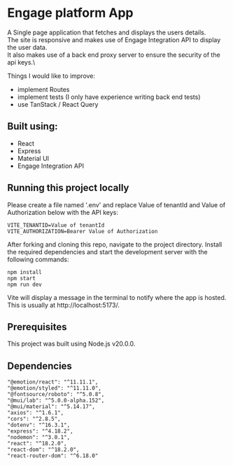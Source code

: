 # Engage platform App

A Single page application that fetches and displays the users details.\
The site is responsive and makes use of Engage Integration API to display the user data.\
It also makes use of a back end proxy server to ensure the security of the api keys.\

Things I would like to improve:
- implement Routes
- implement tests (I only have experience writing back end tests)
- use TanStack / React Query

## Built using:

- React
- Express
- Material UI
- Engage Integration API

## Running this project locally

Please create a file named '.env' and replace Value of tenantId and Value of Authorization below with the API keys:

```
VITE_TENANTID=Value of tenantId
VITE_AUTHORIZATION=Bearer Value of Authorization
```

After forking and cloning this repo, navigate to the project directory. Install the required dependencies and start the development server with the following commands:

```
npm install
npm start
npm run dev
```

Vite will display a message in the terminal to notify where the app is hosted. This is usually at http://localhost:5173/.

## Prerequisites

This project was built using Node.js v20.0.0.

## Dependencies

```
"@emotion/react": "^11.11.1",
"@emotion/styled": "^11.11.0",
"@fontsource/roboto": "^5.0.8",
"@mui/lab": "^5.0.0-alpha.152",
"@mui/material": "^5.14.17",
"axios": "^1.6.1",
"cors": "^2.8.5",
"dotenv": "^16.3.1",
"express": "^4.18.2",
"nodemon": "^3.0.1",
"react": "^18.2.0",
"react-dom": "^18.2.0",
"react-router-dom": "^6.18.0"
```
